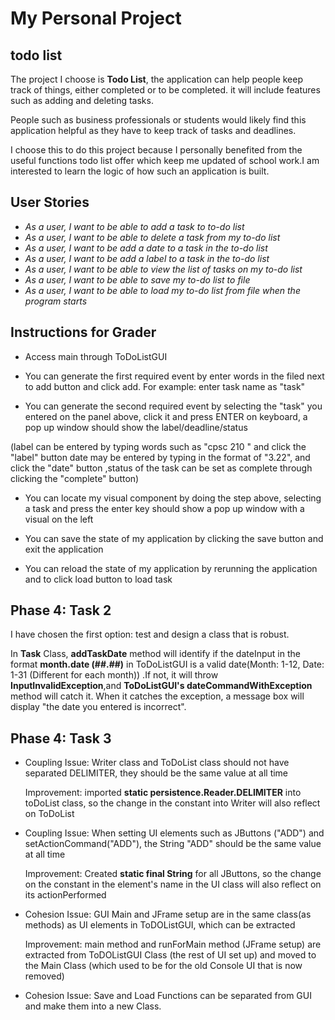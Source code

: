 # My Personal Project

## todo list


The project I choose is **Todo List**, the application can help people keep track of things, 
either completed or to be completed.
it will include features such as adding and deleting tasks.

People such as business professionals or students would likely find this application helpful as they 
have to keep track of tasks and deadlines.

I choose this to do this project because I personally benefited from the useful functions todo list offer which
keep me updated of school work.I am interested to learn the logic of how such an application is built.

## User Stories

- *As a user, I want to be able to add a task to to-do list*
- *As a user, I want to be able to delete a task from my to-do list*
- *As a user, I want to be add a date to a task in the to-do list*
- *As a user, I want to be add a label to a task in the to-do list*
- *As a user, I want to be able to view the list of tasks on my to-do list*
- *As a user, I want to be able to save my to-do list to file*
- *As a user, I want to be able to load my to-do list from file when the program starts*

## Instructions for Grader 

- Access main through ToDoListGUI

- You can generate the first required event by enter words in the filed next to add button and 
click add. For example: enter task name as "task"

- You can generate the second required event by selecting the "task" you entered on the panel 
above, click it and press ENTER on keyboard, a pop up window should show the label/deadline/status

(label can be entered by typing words such as "cpsc 210 " and click the "label" button 
 date may be entered by typing in the format of "3.22", and click the "date" button 
,status of the task can be set as complete through clicking the "complete" button)

- You can locate my visual component by doing the step above, selecting a task and press the enter key
should show a pop up window with a visual on the left 

- You can save the state of my application by clicking the save button and exit the application 

- You can reload the state of my application by rerunning the application and to click load button to load task


## Phase 4: Task 2 

I have chosen the first option: test and design a class that is robust.

In **Task** Class, **addTaskDate** method will identify if the dateInput in the format **month.date (##.##)** in 
ToDoListGUI is a valid date(Month: 1-12, Date: 1-31 (Different for each month)) .If not, it will throw
 **InputInvalidException**,and **ToDoListGUI's dateCommandWithException** method will catch it. When it catches
 the exception, a message box will
display "the date you entered is incorrect".

## Phase 4: Task 3

- Coupling Issue:  Writer class and ToDoList class should not have separated DELIMITER, they should be the same 
value at all time

  Improvement:     imported **static persistence.Reader.DELIMITER** into toDoList class, so the change in the constant 
                   into Writer will also reflect on ToDoList
   
- Coupling Issue:  When setting UI elements such as JButtons ("ADD") and setActionCommand("ADD"), the String "ADD" 
                   should be the same value at all time

  Improvement:     Created **static final String** for all JButtons,
                   so the change on the constant in the element's name in the UI class 
                   will also reflect on its actionPerformed

- Cohesion Issue:  GUI Main and JFrame setup are in the same class(as methods) as  UI elements in ToDOListGUI, 
                   which can be extracted
    
  Improvement:     main method and runForMain method (JFrame setup)  are extracted from ToDOListGUI Class (the rest 
                   of UI set up) and moved to the Main Class (which used to be for the old Console UI that is now
                   removed) 


- Cohesion Issue:  Save and Load Functions can be separated from GUI and make them into a new Class.

